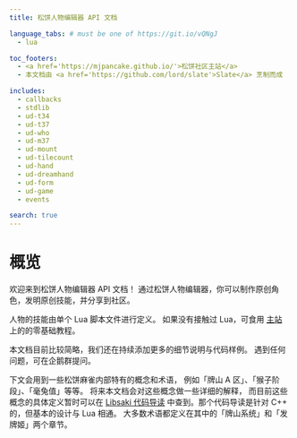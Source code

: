 ```yaml
---
title: 松饼人物编辑器 API 文档

language_tabs: # must be one of https://git.io/vQNgJ
  - lua

toc_footers:
  - <a href='https://mjpancake.github.io/'>松饼社区主站</a>
  - 本文档由 <a href='https://github.com/lord/slate'>Slate</a> 烹制而成

includes:
  - callbacks
  - stdlib
  - ud-t34
  - ud-t37
  - ud-who
  - ud-m37
  - ud-mount
  - ud-tilecount
  - ud-hand
  - ud-dreamhand
  - ud-form
  - ud-game
  - events

search: true
---
```


# 概览

欢迎来到松饼人物编辑器 API 文档！
通过松饼人物编辑器，你可以制作原创角色，发明原创技能，并分享到社区。

人物的技能由单个 Lua 脚本文件进行定义。
如果没有接触过 Lua，可食用
[主站](https://mjpancake.github.io/)
上的的零基础教程。

本文档目前比较简略，我们还在持续添加更多的细节说明与代码样例。
遇到任何问题，可在企鹅群提问。

下文会用到一些松饼麻雀内部特有的概念和术语，
例如「牌山 A 区」、「猴子阶段」、「毫兔值」等等。
将来本文档会对这些概念做一些详细的解释，
而目前这些概念的具体定义暂时可以在
[Libsaki 代码导读](https://mjpancake.github.io/docs/libsaki/)
中查到。那个代码导读是针对 C++ 的，但基本的设计与 Lua 相通。
大多数术语都定义在其中的「牌山系统」和「发牌姬」两个章节。

